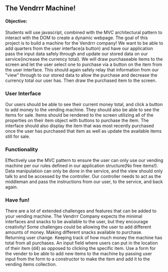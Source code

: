 ## The Vendrrr Machine!

#### Objective:
Students will use javascript, combined with the MVC architectural pattern to interact with the DOM to create a dynamic webpage. The goal of this project is to build a machine for the Vendrrr company! We want to be able to add quarters from the user interface(a button) and have our application pass the input data safely through and update our stored data on our service(increase the currency total). We will draw purchaseable items to the screen and let the user select one to purchase via a button on the item from the user interface. This should again safely relay that information from our "view" through to our stored data to allow the purchase and decrease the currency total our user has. Then draw the purchased item to the screen.

### User Interface

Our users should be able to see their current money total, and click a button to add money to the vending machine. They should also be able to see the items for sale. Items should be rendered to the screen utilizing all of the properties on their item object with buttons to purchase the item. The interface should also display the item that was most recently purchased once the user has purchased that item as well as update the available items still for sale.

### Functionality

Effectively use the MVC pattern to ensure the user can only use our vending machine per our rules defined in our application structure(No free items!). Data manipulation can only be done in the service, and the view should only talk to and be accessed by the controller. Our controller needs to act as the middleman and pass the instructions from our user, to the service, and back again.

### Have fun!
There are a lot of extended challenges and features that can be added to your vending machine. The Vendrrr Company expects the minimal interfaces and snacks to be available to the user, but they encourage creativity! Some challenges could be allowing the user to add different amounts of money. Making different snacks available to purchase. Returning user change. Keeping track of how much money the machine has total from all purchases. An input field where users can put in the location of their item (d4) as opposed to clicking the specific item. Use a form for the vender to be able to add new items to the machine by passing user input from the form to a constructor to make the item and add it to the vending items collection.